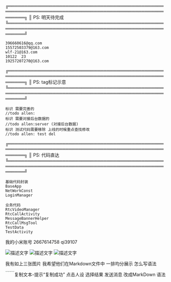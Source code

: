 
╔═════════════════════════════════════════════════════════════════════════════════════════════════════════╗
║   PS: 明天待完成 
╚═════════════════════════════════════════════════════════════════════════════════════════════════════════╝

 

    396660616@qq.com
    15572503379@163.com
    wlf-21@163.com
    10122  23
    19257207270@163.com





╔═════════════════════════════════════════════════════════════════════════════════════════════════════════╗
║   PS: tag标记示意
╚═════════════════════════════════════════════════════════════════════════════════════════════════════════╝

    标识 需要完善的
    //todo allen:
    标识 需要对接后台数据的
    //todo allen:server (对接后台数据)
    标识 测试代码需要移除 上线的时候重点查找修改
    //todo allen: test del








╔═════════════════════════════════════════════════════════════════════════════════════════════════════════╗
║   PS: 代码直达
╚═════════════════════════════════════════════════════════════════════════════════════════════════════════╝


    基础代码封装
    BaseApp
    NetWorkConst 
    LoginManager
    
    业务代码
    RtcVideoManager
    RtcCallActivity
    MessageBannerHelper
    RtcCallMsgTool
    TestData
    TestActivity


我的小米账号 2667614758  qi39107


![描述文字](C:\Users\39666\OneDrive\Pictures\image\1.jpg)
![描述文字](C:\Users\39666\OneDrive\Pictures\image\2.jpg)
![描述文字](C:\Users\39666\OneDrive\Pictures\image\3.jpg)

我有如上三张图片 我希望他们在Markdown文件中 一排均分展示 怎么写语法

<img src="C:/Users/39666/OneDrive/Pictures/image/31.png" alt="图31" style="zoom:15%; float: left;" /> 复制文本-提示“复制成功”
<img src="C:/Users/39666/OneDrive/Pictures/image/32.png" alt="图33" style="zoom:15%; float: left;" /> 点击人设
<img src="C:/Users/39666/OneDrive/Pictures/image/33.jpg" alt="图34" style="zoom:15%; float: left;" /> 选择结果
<img src="C:/Users/39666/OneDrive/Pictures/image/34.png" alt="图34" style="zoom:15%; float: left;" /> 发送消息
改成MarkDown 语法  